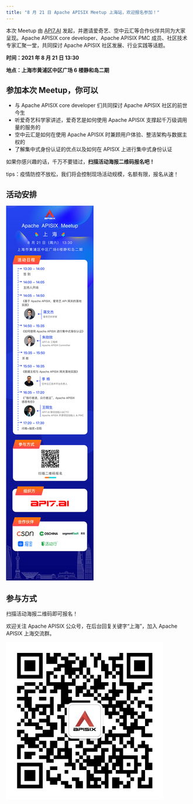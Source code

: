 ```yaml
---
title: "8 月 21 日 Apache APISIX Meetup 上海站，欢迎报名参加！"
---
```


<!--truncate-->
本次 Meetup 由 [API7.AI](https://www.apiseven.com/) 发起，并邀请爱奇艺、空中云汇等合作伙伴共同为大家呈现。Apache APISIX core developer、Apache APISIX PMC 成员、社区技术专家汇聚一堂，共同探讨 Apache APISIX 社区发展、行业实践等话题。

**时间：2021 年 8 月 21 日 13:30**

**地点：上海市黄浦区中区广场 6 楼静和岛二期**

## 参加本次 Meetup，你可以

- 与 Apache APISIX core developer 们共同探讨 Apache APISIX 社区的前世今生
- 听爱奇艺科学家讲述，爱奇艺是如何使用 Apache APISIX 支撑起千万级调用量的服务的
- 空中云汇是如何在使用 Apache APISIX 时兼顾用户体验、整洁架构与数据主权的
- 了解集中式身份认证的优点以及如何在 APISIX 上进行集中式身份认证

如果你感兴趣的话，千万不要错过，**扫描活动海报二维码报名吧！**

tips：疫情防控不放松，我们将会控制现场活动规模，名额有限，报名从速！

## 活动安排

![Apache APISIX Meetup](../static/img/blog_img/2021-08-21-meetup.png)

## 参与方式

扫描活动海报二维码即可报名！

欢迎关注 Apache APISIX 公众号，在后台回复关键字“上海”，加入 Apache APISIX 上海交流群。

![Apache APISIX wechat](../static/img/blog_img/2021-08-21-APISIX-wechat.png)
